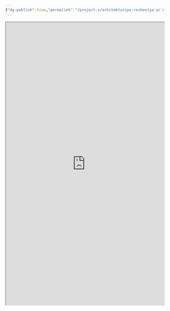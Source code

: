 ```yaml
---
{"dg-publish":true,"permalink":"/project-s/arhitekturnye-resheniya-ar-duplex/","noteIcon":"","updated":"2024-12-02T04:47:34.454+03:00"}
---
```



<Center>
<iframe src="https://drive.google.com/file/d/1J0Zvi0NJPQzW5GF7QVbRPaPRO4n2BNbW/preview" width="100%" height="900" allow="autoplay"></iframe>
</Center>